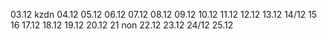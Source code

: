 03.12 kzdn
04.12
05.12
06.12
07.12
08.12
09.12
10.12
11.12
12.12
13.12
14/12
15
16
17.12
18.12
19.12
20.12
21 non
22.12
23.12
24/12
25.12
